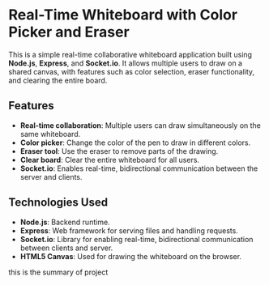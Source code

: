 # Real-Time Whiteboard with Color Picker and Eraser

This is a simple real-time collaborative whiteboard application built using **Node.js**, **Express**, and **Socket.io**. It allows multiple users to draw on a shared canvas, with features such as color selection, eraser functionality, and clearing the entire board.

## Features

- **Real-time collaboration**: Multiple users can draw simultaneously on the same whiteboard.
- **Color picker**: Change the color of the pen to draw in different colors.
- **Eraser tool**: Use the eraser to remove parts of the drawing.
- **Clear board**: Clear the entire whiteboard for all users.
- **Socket.io**: Enables real-time, bidirectional communication between the server and clients.

## Technologies Used

- **Node.js**: Backend runtime.
- **Express**: Web framework for serving files and handling requests.
- **Socket.io**: Library for enabling real-time, bidirectional communication between clients and server.
- **HTML5 Canvas**: Used for drawing the whiteboard on the browser.

this is the summary of project


